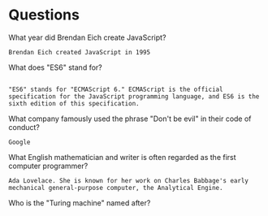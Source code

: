 # Questions

What year did Brendan Eich create JavaScript?

```
Brendan Eich created JavaScript in 1995

```

What does "ES6" stand for?

```

"ES6" stands for "ECMAScript 6." ECMAScript is the official specification for the JavaScript programming language, and ES6 is the sixth edition of this specification.

```

What company famously used the phrase "Don't be evil" in their code of conduct?

```
Google
```

What English mathematician and writer is often regarded as the first computer programmer?

```
Ada Lovelace. She is known for her work on Charles Babbage's early mechanical general-purpose computer, the Analytical Engine. 
```

Who is the "Turing machine" named after?

```The "Turing machine" is named after Alan Turing, a British mathematician, logician, and computer scientist. 
```
